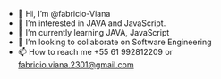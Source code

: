 - 👋 Hi, I’m @fabricio-Viana
- 👀 I’m interested in JAVA and JavaScript.
- 🌱 I’m currently learning JAVA, JavaScript
- 💞️ I’m looking to collaborate on Software Engineering
- 📫 How to reach me +55 61 992812209 or fabricio.viana.2301@gmail.com
<!---
fabricio-Viana/fabricio-Viana is a ✨ special ✨ repository because its `README.md` (this file) appears on your GitHub profile.
You can click the Preview link to take a look at your changes.
--->
